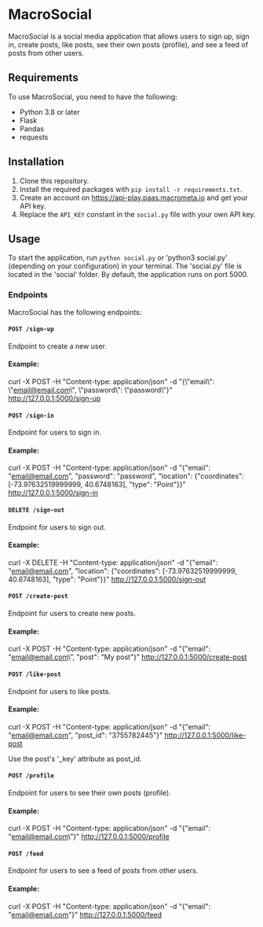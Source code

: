 # MacroSocial

MacroSocial is a social media application that allows users to sign up, sign in, create posts, like posts, see their own posts (profile), and see a feed of posts from other users.

## Requirements

To use MacroSocial, you need to have the following:

- Python 3.8 or later
- Flask
- Pandas
- requests

## Installation

1. Clone this repository.
2. Install the required packages with `pip install -r requirements.txt`.
3. Create an account on https://api-play.paas.macrometa.io and get your API key.
4. Replace the `API_KEY` constant in the `social.py` file with your own API key.

## Usage

To start the application, run `python social.py` or 'python3 social.py' (depending on your configuration) in your terminal. The 'social.py' file is located in the 'social' folder. By default, the application runs on port 5000.

### Endpoints

MacroSocial has the following endpoints:

#### `POST /sign-up`

Endpoint to create a new user.

#### Example:

curl -X POST -H "Content-type: application/json" -d "{\\"email\\": \\"email@email.com\\", \\"password\\": \\"password\\"}" http://127.0.0.1:5000/sign-up

#### `POST /sign-in`

Endpoint for users to sign in.

#### Example:

curl -X POST -H "Content-type: application/json" -d "{\"email\": \"email@email.com\", \"password\": \"password\", \"location\": {\"coordinates\": [-73.97632519999999, 40.6748163],
                    \"type\": \"Point\"}}" http://127.0.0.1:5000/sign-in

#### `DELETE /sign-out`

Endpoint for users to sign out.

#### Example:

curl -X DELETE -H "Content-type: application/json" -d "{\"email\": \"email@email.com\", \"location\": {\"coordinates\": [-73.97632519999999, 40.6748163],
                    \"type\": \"Point\"}}" http://127.0.0.1:5000/sign-out

#### `POST /create-post`

Endpoint for users to create new posts.

#### Example:

curl -X POST -H "Content-type: application/json" -d "{\"email\": \"email@email.com\”, \"post\": \"My post\"}" http://127.0.0.1:5000/create-post

#### `POST /like-post`

Endpoint for users to like posts.

#### Example:

curl -X POST -H "Content-type: application/json" -d "{\"email\": \"email@email.com\", \"post_id\": \"3755782445\"}" http://127.0.0.1:5000/like-post

Use the post's '_key' attribute as post_id.

#### `POST /profile`

Endpoint for users to see their own posts (profile).

#### Example:

curl -X POST -H "Content-type: application/json" -d "{\"email\": \"email@email.com\”}" http://127.0.0.1:5000/profile

#### `POST /feed`

Endpoint for users to see a feed of posts from other users.

#### Example:

curl -X POST -H "Content-type: application/json" -d "{\"email\": \"email@email.com\"}" http://127.0.0.1:5000/feed
